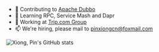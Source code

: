 <!--
**pinxiong/pinxiong** is a ✨ _special_ ✨ repository because its `README.md` (this file) appears on your GitHub profile.

Here are some ideas to get you started:

- 🔭 I’m currently working on ...
- 🌱 I’m currently learning ...
- 👯 I’m looking to collaborate on ...
- 🤔 I’m looking for help with ...
- 💬 Ask me about ...
- 📫 How to reach me: ...
- 😄 Pronouns: ...
- ⚡ Fun fact: ...
-->
+ 👯 Contributing to [Apache Dubbo](https://github.com/apache/dubbo)
+ 🔭 Learning RPC, Service Mash and Dapr
+ 🏬 Working at [Trip.com Group](https://www.trip.com/)
+ 📫 We're hiring, please mail to pinxiongcn@foxmail.com

![Xiong, Pin's GitHub stats](https://github-readme-stats.vercel.app/api?username=pinxiong&show_icons=true&theme=buefy)
<!--
[![Xiong, Pin's GitHub stats](https://github-readme-stats.vercel.app/api?username=pinxiong&show_icons=true&theme=chartreuse-dark&hide=stars)](https://github.com/anuraghazra/github-readme-stats)
-->
